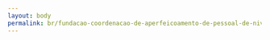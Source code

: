 ```yaml
---
layout: body
permalink: br/fundacao-coordenacao-de-aperfeicoamento-de-pessoal-de-nivel-superior/
---
```


